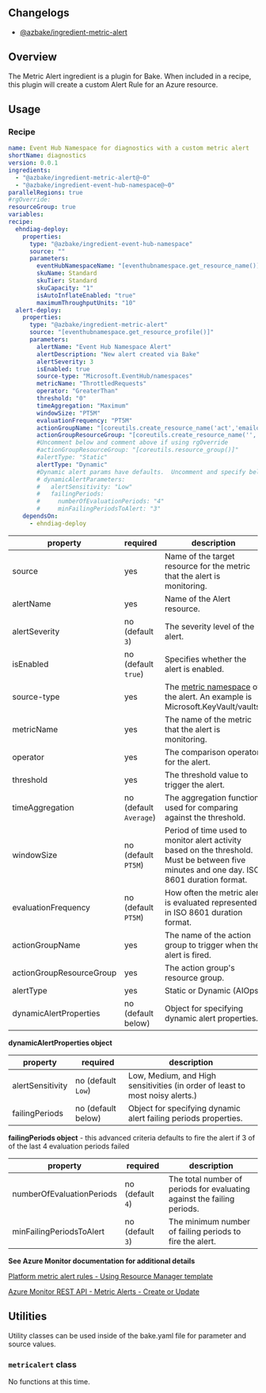 ## Changelogs
* [@azbake/ingredient-metric-alert](./CHANGELOG.md)

## Overview
The Metric Alert ingredient is a plugin for Bake.  When included in a recipe, this plugin will create a custom Alert Rule for an Azure resource. 

## Usage

### Recipe
```yaml
name: Event Hub Namespace for diagnostics with a custom metric alert
shortName: diagnostics
version: 0.0.1
ingredients:
  - "@azbake/ingredient-metric-alert@~0"
  - "@azbake/ingredient-event-hub-namespace@~0"
parallelRegions: true
#rgOverride:
resourceGroup: true
variables:
recipe:
  ehndiag-deploy: 
    properties:
      type: "@azbake/ingredient-event-hub-namespace"
      source: ""
      parameters:    
        eventHubNamespaceName: "[eventhubnamespace.get_resource_name()]"            
        skuName: Standard
        skuTier: Standard
        skuCapacity: "1"
        isAutoInflateEnabled: "true"
        maximumThroughputUnits: "10"  
  alert-deploy: 
    properties:
      type: "@azbake/ingredient-metric-alert"
      source: "[eventhubnamespace.get_resource_profile()]"
      parameters:
        alertName: "Event Hub Namespace Alert"
        alertDescription: "New alert created via Bake"
        alertSeverity: 3
        isEnabled: true
        source-type: "Microsoft.EventHub/namespaces"
        metricName: "ThrottledRequests"
        operator: "GreaterThan"
        threshold: "0"
        timeAggregation: "Maximum"
        windowSize: "PT5M"
        evaluationFrequency: "PT5M"
        actionGroupName: "[coreutils.create_resource_name('act','emailops', false)]"
        actionGroupResourceGroup: "[coreutils.create_resource_name('','actiongroups', true)]"
        #Uncomment below and comment above if using rgOverride 
        #actionGroupResourceGroup: "[coreutils.resource_group()]"
        #alertType: "Static"
        alertType: "Dynamic"
        #Dynamic alert params have defaults.  Uncomment and specify below to override defaults.
        # dynamicAlertParameters:
        #   alertSensitivity: "Low"
        #   failingPeriods:
        #     numberOfEvaluationPeriods: "4"
        #     minFailingPeriodsToAlert: "3"
    dependsOn:
      - ehndiag-deploy
```

| property|required|description|
|---------|--------|-----------|
| source | yes | Name of the target resource for the metric that the alert is monitoring. |
| alertName | yes | Name of the Alert resource. |
| alertSeverity | no (default `3`) | The severity level of the alert. |
| isEnabled | no (default `true`) | Specifies whether the alert is enabled.|
| source-type | yes | The [metric namespace](https://docs.microsoft.com/en-us/azure/azure-monitor/platform/metrics-supported) of the alert.  An example is Microsoft.KeyVault/vaults.  |
| metricName | yes | The name of the metric that the alert is monitoring. |
| operator | yes | The comparison operator for the alert. |
| threshold | yes | The threshold value to trigger the alert. |
| timeAggregation | no (default `Average`) | The aggregation function used for comparing against the threshold. 
| windowSize | no (default `PT5M`) | Period of time used to monitor alert activity based on the threshold.  Must be between five minutes and one day. ISO 8601 duration format. |
| evaluationFrequency| no (default `PT5M`) | How often the metric alert is evaluated represented in ISO 8601 duration format.|
| actionGroupName | yes | The name of the action group to trigger when the alert is fired.|
| actionGroupResourceGroup | yes | The action group's resource group.|
| alertType | yes | Static or Dynamic (AIOps) |
| dynamicAlertProperties | no (default below) | Object for specifying dynamic alert properties. |

**dynamicAlertProperties object**

| property|required|description|
|---------|--------|-----------|
| alertSensitivity | no (default `Low`) | Low, Medium, and High sensitivities (in order of least to most noisy alerts.)
| failingPeriods | no (default below) | Object for specifying dynamic alert failing periods properties. |

**failingPeriods object** - this advanced criteria defaults to fire the alert if 3 of of the last 4 evaluation periods failed

| property|required|description|
|---------|--------|-----------|
| numberOfEvaluationPeriods | no (default `4`) | The total number of periods for evaluating against the failing periods. |
| minFailingPeriodsToAlert | no (default `3`)| The minimum number of failing periods to fire the alert. |


**See Azure Monitor documentation for additional details**

[Platform metric alert rules - Using Resource Manager template](https://docs.microsoft.com/en-us/azure/azure-monitor/platform/alerts-metric-create-templates)

[Azure Monitor REST API - Metric Alerts - Create or Update](https://docs.microsoft.com/en-us/rest/api/monitor/metricalerts/createorupdate)


## Utilities
Utility classes can be used inside of the bake.yaml file for parameter and source values.

### ``metricalert`` class
No functions at this time.
